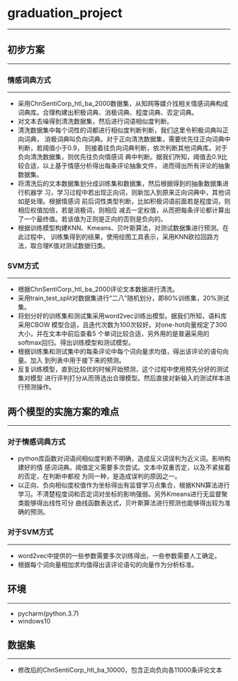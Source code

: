 # graduation_project
---
## 初步方案
---
### 情感词典方式 
---
*    采用ChnSentiCorp_htl_ba_2000数据集，从知网等媒介找相关情感词典构成词典库。合理构建出积极词典、消极词典、程度词典、否定词典。
*    对文本去噪得到清洗数据集，然后进行词语相似度判断。
*    清洗数据集中每个词性的词都进行相似度判断判断，我们这里令积极词典叫正向词典， 消极词典叫负向词典。对于正向清洗数据集，需要优先往正向词典中判断，若阈值小于0.9， 则接着往负向词典判断，依次判断其他词典库。对于负向清洗数据集，则优先往负向情感词 典中判断。据我们所知，阈值去0.9比较合适，以上基于情感分析得出每条评论抽象文件， 进而得出所有评论的抽象数据集。
*    将清洗后的文本数据集划分成训练集和数据集，然后根据得到的抽象数据集进行机器学 习，学习过程中若出现正向词，则新加入到原来正向词典中，其他词如是处理。根据情感词 前后词性类型判断，比如积极词语前面若是程度词，则相应权值加倍，若是消极词，则相应 减去一定权值，从而把每条评论都计算出了一个最终值。若该值为正则是正向的否则是负向的。
*    根据训练模型构建KNN、Kmeans、贝叶斯算法，对测试数据集进行预测。在此过程中， 训练集得到的结果，使用绘图工具表示，采用KNN欧拉回路方法，取合理K值对测试数据归类。

### SVM方式
---
*    根据ChnSentiCorp_htl_ba_2000评论文本数据进行清洗。
*    采用train_test_split对数据集进行“二八”随机划分，即80%训练集，20%测试集。
*    将划分好的训练集和测试集采用word2vec训练出模型。据我们所知，语料库采用CBOW 模型合适，且迭代次数为100次较好。对one-hot向量规定了300大小，并在文本中前后查看5 个单词比较合适，另外用的是普遍采用的softmax回归。得出训练模型和测试模型。
*    根据训练集和测试集中的每条评论中每个词向量求均值，得出该评论的语句向量。加入 到列表中用于接下来的预测。
*    反复训练模型，直到比较优的时候开始预测，这个过程中使用预先分好的测试集对模型 进行评判打分从而筛选出合理模型。然后直接对新输入的测试样本进行预测操作。

## 两个模型的实施方案的难点
---
### 对于情感词典方式
*    python库函数对词语间相似度判断不明确，造成反义词误判为近义词。影响构建好的情 感词词典。阈值定义需要多次尝试。文本中双重否定，以及不紧挨着的否定，在判断中都视 为同一种，是造成误判的原因之一。
*    以正向、负向相似度权值作为坐标得出有监督学习点集合，根据KNN算法进行学习。不清楚程度词和否定词对坐标的影响强弱。另外Kmeans进行无监督聚类能够得出线性可分 曲线函数表达式，贝叶斯算法进行预测也能够得出较为准确的预测。

### 对于SVM方式 
---
*    word2vec中提供的一些参数需要多次训练得出，一些参数需要人工确定。
*    根据每个词向量相加求均值得出该评论语句的向量作为分析标准。

## 环境
---
*    pycharm(python.3.7)
*    windows10

## 数据集
---
*    修改后的ChnSentiCorp_htl_ba_10000，包含正向负向各11000条评论文本
